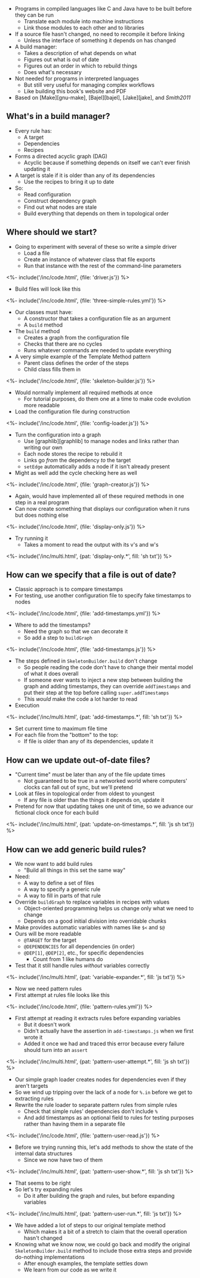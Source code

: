 ---
---

-   Programs in <g key="compiled_language">compiled languages</g> like C and Java have to be built before they can be run
    -   Translate each module into machine instructions
    -   <g key="link">Link</g> those modules to each other and to libraries
-   If a source file hasn't changed, no need to recompile it before linking
    -   Unless the interface of something it depends on has changed
-   A <g key="build_manager">build manager</g>:
    -   Takes a description of what depends on what
    -   Figures out what is out of date
    -   Figures out an order in which to rebuild things
    -   Does what's necessary
-   Not needed for programs in <g key="interpreted_language">interpreted languages</g>
    -   But still very useful for managing complex workflows
    -   Like building this book's website and PDF
-   Based on [Make][gnu-make], [Bajel][bajel], [Jake][jake], and <cite>Smith2011</cite>

## What's in a build manager?

-   Every rule has:
    -   A <g key="build_target">target</g>
    -   <g key="dependency">Dependencies</g>
    -   <g key="build_recipe">Recipes</g>
-   Forms a <g key="dag">directed acyclic graph</g> (DAG)
    -   Acyclic because if something depends on itself we can't ever finish updating it
-   A target is <g key="build_stale">stale</g> if it is older than any of its dependencies
    -   Use the recipes to bring it up to date
-   So:
    -   Read configuration
    -   Construct dependency graph
    -   Find out what nodes are stale
    -   Build everything that depends on them in <g key="topological_order">topological order</g>

## Where should we start?

-   Going to experiment with several of these so write a simple <g key="driver">driver</g>
    -   Load a file
    -   Create an instance of whatever class that file exports
    -   Run that instance with the rest of the command-line parameters

<%- include('/inc/code.html', {file: 'driver.js'}) %>

-   Build files will look like this

<%- include('/inc/code.html', {file: 'three-simple-rules.yml'}) %>

-   Our classes must have:
    -   A constructor that takes a configuration file as an argument
    -   A `build` method
-   The `build` method
    -   Creates a graph from the configuration file
    -   Checks that there are no cycles
    -   Runs whatever commands are needed to update everything
-   A very simple example of the <g key="template_method_pattern">Template Method</g> pattern
    -   Parent class defines the order of the steps
    -   Child class fills them in

<%- include('/inc/code.html', {file: 'skeleton-builder.js'}) %>

-   Would normally implement all required methods at once
    -   For tutorial purposes, do them one at a time to make code evolution more readable
-   Load the configuration file during construction

<%- include('/inc/code.html', {file: 'config-loader.js'}) %>

-   Turn the configuration into a graph
    -   Use [graphlib][graphlib] to manage nodes and links rather than writing our own
    -   Each node stores the recipe to rebuild it
    -   Links go *from* the dependency *to* the target
    -   `setEdge` automatically adds a node if it isn't already present
-   Might as well add the cycle checking here as well

<%- include('/inc/code.html', {file: 'graph-creator.js'}) %>

-   Again, would have implemented all of these required methods in one step in a real program
-   Can now create something that displays our configuration when it runs but does nothing else

<%- include('/inc/code.html', {file: 'display-only.js'}) %>

-   Try running it
    -   Takes a moment to read the output with its v's and w's

<%- include('/inc/multi.html', {pat: 'display-only.*', fill: 'sh txt'}) %>

## How can we specify that a file is out of date?

-   Classic approach is to compare timestamps
-   For testing, use another configuration file to specify fake timestamps to nodes

<%- include('/inc/code.html', {file: 'add-timestamps.yml'}) %>

-   Where to add the timestamps?
    -   Need the graph so that we can decorate it
    -   So add a step to `buildGraph`

<%- include('/inc/code.html', {file: 'add-timestamps.js'}) %>

-   The steps defined in `SkeletonBuilder.build` don't change
    -   So people reading the code don't have to change their mental model of what it does overall
    -   If someone ever wants to inject a new step between building the graph and adding timestamps,
        they can override `addTimestamps` and put their step at the top before calling `super.addTimestamps`
    -   This *would* make the code a lot harder to read
-   Execution

<%- include('/inc/multi.html', {pat: 'add-timestamps.*', fill: 'sh txt'}) %>

-   Set current time to maximum file time
-   For each file from the "bottom" to the top:
    -   If file is older than any of its dependencies, update it

## How can we update out-of-date files?

-   "Current time" must be later than any of the file update times
    -   Not guaranteed to be true in a networked world where computers' clocks can fall out of sync, but we'll pretend
-   Look at files in topological order from oldest to youngest
    -   If any file is older than the things it depends on, update it
-   Pretend for now that updating takes one unit of time, so we advance our fictional clock once for each build

<%- include('/inc/multi.html', {pat: 'update-on-timestamps.*', fill: 'js sh txt'}) %>

## How can we add generic build rules?

-   We now want to add <g key="build_rule">build rules</g>
    -   "Build all things in this set the same way"
-   Need:
    -   A way to define a set of files
    -   A way to specify a generic rule
    -   A way to fill in parts of that rule
-   Override `buildGraph` to replace variables in recipes with values
    -   Object-oriented programming helps us change only what we need to change
    -   Depends on a good initial division into overridable chunks
-   Make provides <g key="automatic_variable">automatic variables</g> with names like `$<` and `$@`
-   Ours will be more readable
    -   `@TARGET` for the target
    -   `@DEPENDENCIES` for all dependencies (in order)
    -   `@DEP[1]`, `@DEP[2]`, etc., for specific dependencies
        -   Count from 1 like humans do
-   Test that it still handle rules *without* variables correctly

<%- include('/inc/multi.html', {pat: 'variable-expander.*', fill: 'js txt'}) %>

-   Now we need <g key="pattern_rule">pattern rules</g>
-   First attempt at rules file looks like this

<%- include('/inc/code.html', {file: 'pattern-rules.yml'}) %>

-   First attempt at reading it extracts rules before expanding variables
    -   But it doesn't work
    -   Didn't actually have the assertion in `add-timestamps.js` when we first wrote it
    -   Added it once we had and traced this error because every failure should turn into an `assert`

<%- include('/inc/multi.html', {pat: 'pattern-user-attempt.*', fill: 'js sh txt'}) %>

-   Our simple graph loader creates nodes for dependencies even if they aren't targets
-   So we wind up tripping over the lack of a node for `%.in` before we get to extracting rules
-   Rewrite the rule loader to separate pattern rules from simple rules
    -   Check that simple rules' dependencies don't include `%`
    -   And add timestamps as an optional field to rules for testing purposes rather than having them in a separate file

<%- include('/inc/code.html', {file: 'pattern-user-read.js'}) %>

-   Before we trying running this, let's add methods to show the state of the internal data structures
    -   Since we now have two of them

<%- include('/inc/multi.html', {pat: 'pattern-user-show.*', fill: 'js sh txt'}) %>

-   That seems to be right
-   So let's try expanding rules
    -   Do it after building the graph and rules, but before expanding variables

<%- include('/inc/multi.html', {pat: 'pattern-user-run.*', fill: 'js txt'}) %>

-   We have added a lot of steps to our original template method
    -   Which makes it a bit of a stretch to claim that the overall operation hasn't changed
-   Knowing what we know now, we could go back and modify the original `SkeletonBuilder.build` method
    to include those extra steps and provide do-nothing implementations
    -   After enough examples, the template settles down
    -   We learn from our code as we write it
